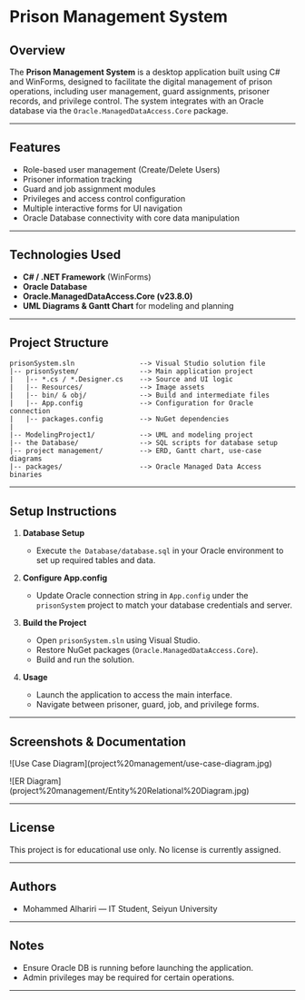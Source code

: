# Prison Management System

## Overview

The **Prison Management System** is a desktop application built using C# and WinForms, designed to facilitate the digital management of prison operations, including user management, guard assignments, prisoner records, and privilege control. The system integrates with an Oracle database via the `Oracle.ManagedDataAccess.Core` package.

---

## Features

* Role-based user management (Create/Delete Users)
* Prisoner information tracking
* Guard and job assignment modules
* Privileges and access control configuration
* Multiple interactive forms for UI navigation
* Oracle Database connectivity with core data manipulation

---

## Technologies Used

* **C# / .NET Framework** (WinForms)
* **Oracle Database**
* **Oracle.ManagedDataAccess.Core (v23.8.0)**
* **UML Diagrams & Gantt Chart** for modeling and planning

---

## Project Structure

```
prisonSystem.sln                --> Visual Studio solution file
|-- prisonSystem/               --> Main application project
|   |-- *.cs / *.Designer.cs    --> Source and UI logic
|   |-- Resources/              --> Image assets
|   |-- bin/ & obj/             --> Build and intermediate files
|   |-- App.config              --> Configuration for Oracle connection
|   |-- packages.config         --> NuGet dependencies
|
|-- ModelingProject1/           --> UML and modeling project
|-- the Database/               --> SQL scripts for database setup
|-- project management/         --> ERD, Gantt chart, use-case diagrams
|-- packages/                   --> Oracle Managed Data Access binaries
```

---

## Setup Instructions

1. **Database Setup**

   * Execute `the Database/database.sql` in your Oracle environment to set up required tables and data.

2. **Configure App.config**

   * Update Oracle connection string in `App.config` under the `prisonSystem` project to match your database credentials and server.

3. **Build the Project**

   * Open `prisonSystem.sln` using Visual Studio.
   * Restore NuGet packages (`Oracle.ManagedDataAccess.Core`).
   * Build and run the solution.

4. **Usage**

   * Launch the application to access the main interface.
   * Navigate between prisoner, guard, job, and privilege forms.

---

## Screenshots & Documentation

!\[Use Case Diagram]\(project%20management/use-case-diagram.jpg) &#x20;

!\[ER Diagram]\(project%20management/Entity%20Relational%20Diagram.jpg)

---

## License

This project is for educational use only. No license is currently assigned.

---

## Authors

* Mohammed Alhariri — IT Student, Seiyun University

---

## Notes

* Ensure Oracle DB is running before launching the application.
* Admin privileges may be required for certain operations.

---

